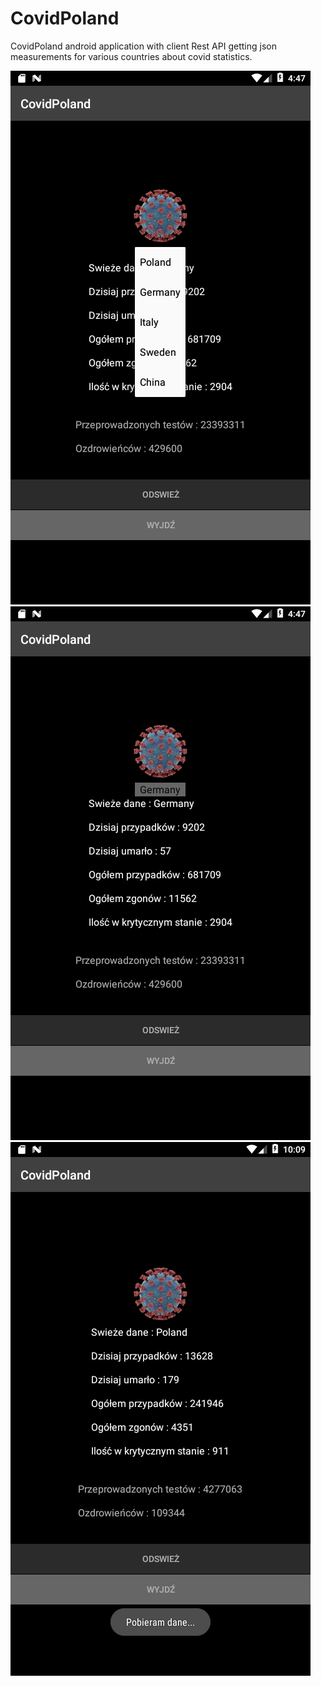 # CovidPoland
CovidPoland android application with client Rest API getting json measurements for various countries about covid statistics.

<img src="./Screenshot_1604940474.png"/>
<img src="./Screenshot_1604940479.png"/>
<img src="./Screenshot_1603577361.png"/>
